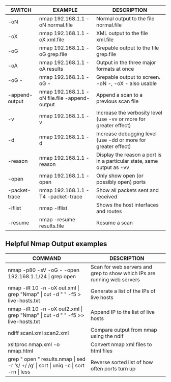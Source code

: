 | **SWITCH**     | ****EXAMPLE****                               | ********DESCRIPTION********                                            |
| -------------- | --------------------------------------------- | ---------------------------------------------------------------------- |
| -oN            | nmap 192.168.1.1 -oN normal.file              | Normal output to the file normal.file                                  |
| -oX            | nmap 192.168.1.1 -oX xml.file                 | XML output to the file xml.file                                        |
| -oG            | nmap 192.168.1.1 -oG grep.file                | Grepable output to the file grep.file                                  |
| -oA            | nmap 192.168.1.1 -oA results                  | Output in the three major formats at once                              |
| -oG -          | nmap 192.168.1.1 -oG -                        | Grepable output to screen. -oN -, -oX - also usable                    |
| -append-output | nmap 192.168.1.1 -oN file.file -append-output | Append a scan to a previous scan file                                  |
| -v             | nmap 192.168.1.1 -v                           | Increase the verbosity level (use -vv or more for greater effect)      |
| -d             | nmap 192.168.1.1 -d                           | Increase debugging level (use -dd or more for greater effect)          |
| -reason        | nmap 192.168.1.1 -reason                      | Display the reason a port is in a particular state, same output as -vv |
| -open          | nmap 192.168.1.1 -open                        | Only show open (or possibly open) ports                                |
| -packet-trace  | nmap 192.168.1.1 -T4 -packet-trace            | Show all packets sent and received                                     |
| -iflist        | nmap -iflist                                  | Shows the host interfaces and routes                                   |
| -resume        | nmap -resume results.file                     | Resume a scan                                                          |
## **Helpful Nmap Output examples**

|******COMMAND******|********DESCRIPTION********|
|---|---|
|nmap -p80 -sV -oG - -open 192.168.1.1/24 \| grep open|Scan for web servers and grep to show which IPs are running web servers|
|nmap -iR 10 -n -oX out.xml \| grep "Nmap" \| cut -d " " -f5 > live-hosts.txt|Generate a list of the IPs of live hosts|
|nmap -iR 10 -n -oX out2.xml \| grep "Nmap" \| cut -d " " -f5 >> live-hosts.txt|Append IP to the list of live hosts|
|ndiff scanl.xml scan2.xml|Compare output from nmap using the ndif|
|xsltproc nmap.xml -o nmap.html|Convert nmap xml files to html files|
|grep " open " results.nmap \| sed -r ‘s/ +/ /g’ \| sort \| uniq -c \| sort -rn \| less|Reverse sorted list of how often ports turn up|